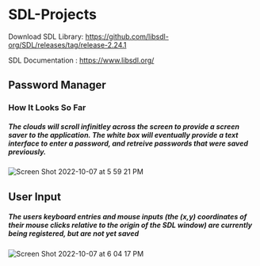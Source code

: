 # SDL-Projects

Download SDL Library: https://github.com/libsdl-org/SDL/releases/tag/release-2.24.1

SDL Documentation : https://www.libsdl.org/


## Password Manager

### How It Looks So Far

##### The clouds will scroll infinitley across the screen to provide a screen saver to the application. The white box will eventually provide a text interface to enter a password, and retreive passwords that were saved previously.

![Screen Shot 2022-10-07 at 5 59 21 PM](https://user-images.githubusercontent.com/73136662/194668621-63a1cdc3-0dfc-473f-98c5-2ad33691d17f.png)

## User Input

##### The users keyboard entries and mouse inputs (the (x,y) coordinates of their mouse clicks relative to the origin of the SDL window) are currently being registered, but are not yet saved

![Screen Shot 2022-10-07 at 6 04 17 PM](https://user-images.githubusercontent.com/73136662/194669667-e43a75c8-1f42-45af-b6b6-6b588dff8f4b.png)
